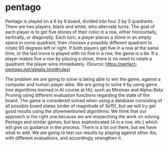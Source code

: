 # pentago
Pentago is played on a 6 by 6 board, divided into four 3 by 3 quadrants. There are two players, black and white, who alternate turns. The goal of each player is to get five stones of their color in a row, either horizontally, vertically, or diagonally. Each turn, a player places a stone in an empty space in some quadrant, then chooses a possibly different quadrant to rotate 90 degrees left or right. If both players get five in a row at the same time, or the last move is played with no five in a row, the game is a tie. If a player makes five a row by placing a stone, there is no need to rotate a quadrant: the player wins immediately. (Source: https://perfect-pentago.net/details.html#rules)

The problem we are going to solve is being able to win the game, against a computer and human player alike. 
We are going to solve it by using game tree algorithms learned in AI course at HU, such as Minimax and Alpha-Beta Pruning using different evaluation functions regarding the state of the board. The game is considered solved when using a database consisting of all possible board states (order of magnitude of 3e15), but we will try get good results using the aforementioned algorithms.
We think that our approach is the right one because we are researching the work on solving Pentago and similar games, but less sophisticated (4 in a row, etc.) which will give us guidance in the process. There is a lot out there, but we have what to add. 
We are going to test our results by playing against other AIs, with different evaluations, and accordingly strengthen it.
